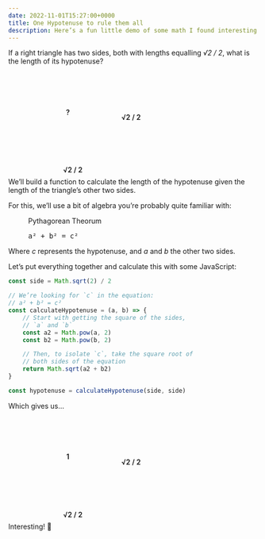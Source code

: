 ```yaml
---
date: 2022-11-01T15:27:00+0000
title: One Hypotenuse to rule them all
description: Here’s a fun little demo of some math I found interesting.
---
```


If a right triangle has two sides, both with lengths equalling <var>√2 / 2</var>, what is the length of its hypotenuse?

<figure>
    <div class="triangle">?</div>
</figure>

We’ll build a function to calculate the length of the hypotenuse given the length of the triangle’s other two sides.

For this, we’ll use a bit of algebra you’re probably quite familiar with:

<figure>
    <p>Pythagorean Theorum</p>
    <p><samp class="delta">a² + b² = c²</samp></p>
</figure>

Where <var>c</var> represents the hypotenuse, and <var>a</var> and <var>b</var> the other two sides.

Let’s put everything together and calculate this with some JavaScript:

```js
const side = Math.sqrt(2) / 2

// We’re looking for `c` in the equation:
// a² + b² = c²
const calculateHypotenuse = (a, b) => {
	// Start with getting the square of the sides,
	// `a` and `b`
	const a2 = Math.pow(a, 2)
	const b2 = Math.pow(b, 2)

	// Then, to isolate `c`, take the square root of
	// both sides of the equation
	return Math.sqrt(a2 + b2)
}

const hypotenuse = calculateHypotenuse(side, side)
```

Which gives us…

<figure>
    <div class="triangle">1</div>
</figure>

Interesting! 🤔

<style>
.triangle {
    background-image:
        linear-gradient(
            to bottom right,
            hsla(var(--hsl-dove) / var(--opacity-beta)),
            transparent
        ),
        linear-gradient(
            to bottom right,
            transparent 49.9%,
            hsl(var(--hsl-alto)) 50%
        );
    background-repeat: no-repeat;
    background-size:
        15% 15%,
        100% 100%;
    background-position:
        bottom right,
        top left;
    width:  10rem;
    height: 10rem;
    display: flex;
    align-items: center;
    justify-content: center;
    padding-inline-end: 1.25rem;
    padding-block-end:  1.25rem;
    margin-right: 3.75rem;
    margin-bottom: 2rem;
    font-weight: 600;
    position: relative;
}

.triangle::before,
.triangle::after {
    content: "√2 / 2";
    position: absolute;
    white-space: nowrap;
}

.triangle::before {
    left: calc(100% + 0.5rem);
    top: 50%;
    transform: translateY(-50%);
}

.triangle::after {
    top: calc(100% + 0.5rem);
    left: 50%;
    transform: translateX(-50%);
}
</style>
